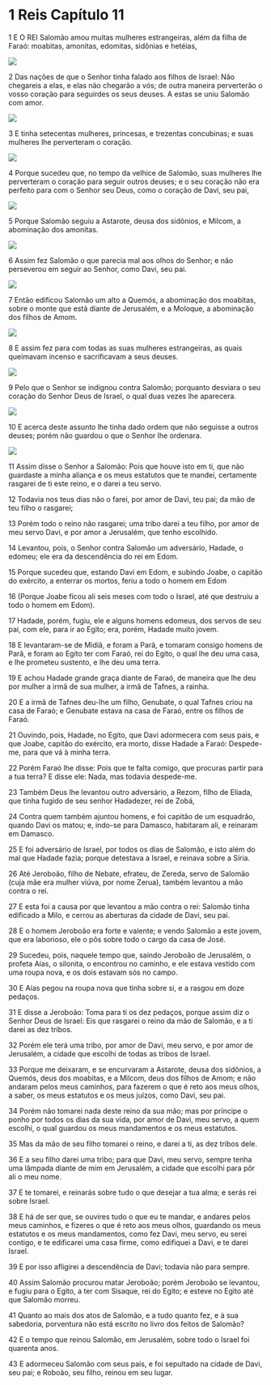 # 1 Reis Capítulo 11

1	E O REI Salomão amou muitas mulheres estrangeiras, além da filha de Faraó: moabitas, amonitas, edomitas, sidônias e hetéias,

![](.img/11_1Ki_11_01_RG.jpg)

2	Das nações de que o Senhor tinha falado aos filhos de Israel: Não chegareis a elas, e elas não chegarão a vós; de outra maneira perverterão o vosso coração para seguirdes os seus deuses. A estas se uniu Salomão com amor.

![](.img/11_1Ki_11_02_RG.jpg)

3	E tinha setecentas mulheres, princesas, e trezentas concubinas; e suas mulheres lhe perverteram o coração.

![](.img/11_1Ki_11_03_RG.jpg)

4	Porque sucedeu que, no tempo da velhice de Salomão, suas mulheres lhe perverteram o coração para seguir outros deuses; e o seu coração não era perfeito para com o Senhor seu Deus, como o coração de Davi, seu pai,

![](.img/11_1Ki_11_04_RG.jpg)

5	Porque Salomão seguiu a Astarote, deusa dos sidônios, e Milcom, a abominação dos amonitas.

![](.img/11_1Ki_11_05_RG.jpg)

6	Assim fez Salomão o que parecia mal aos olhos do Senhor; e não perseverou em seguir ao Senhor, como Davi, seu pai.

![](.img/11_1Ki_11_06_RG.jpg)

7	Então edificou Salomão um alto a Quemós, a abominação dos moabitas, sobre o monte que está diante de Jerusalém, e a Moloque, a abominação dos filhos de Amom.

![](.img/11_1Ki_11_07_RG.jpg)

8	E assim fez para com todas as suas mulheres estrangeiras, as quais queimavam incenso e sacrificavam a seus deuses.

![](.img/11_1Ki_11_08_RG.jpg)

9	Pelo que o Senhor se indignou contra Salomão; porquanto desviara o seu coração do Senhor Deus de Israel, o qual duas vezes lhe aparecera.

![](.img/11_1Ki_11_09_RG.jpg)

10	E acerca deste assunto lhe tinha dado ordem que não seguisse a outros deuses; porém não guardou o que o Senhor lhe ordenara.

![](.img/11_1Ki_11_10_RG.jpg)

11	Assim disse o Senhor a Salomão: Pois que houve isto em ti, que não guardaste a minha aliança e os meus estatutos que te mandei, certamente rasgarei de ti este reino, e o darei a teu servo.

12	Todavia nos teus dias não o farei, por amor de Davi, teu pai; da mão de teu filho o rasgarei;

13	Porém todo o reino não rasgarei; uma tribo darei a teu filho, por amor de meu servo Davi, e por amor a Jerusalém, que tenho escolhido.

14	Levantou, pois, o Senhor contra Salomão um adversário, Hadade, o edomeu; ele era da descendência do rei em Edom.

15	Porque sucedeu que, estando Davi em Edom, e subindo Joabe, o capitão do exército, a enterrar os mortos, feriu a todo o homem em Edom

16	(Porque Joabe ficou ali seis meses com todo o Israel, até que destruiu a todo o homem em Edom).

17	Hadade, porém, fugiu, ele e alguns homens edomeus, dos servos de seu pai, com ele, para ir ao Egito; era, porém, Hadade muito jovem.

18	E levantaram-se de Midiã, e foram a Parã, e tomaram consigo homens de Parã, e foram ao Egito ter com Faraó, rei do Egito, o qual lhe deu uma casa, e lhe prometeu sustento, e lhe deu uma terra.

19	E achou Hadade grande graça diante de Faraó, de maneira que lhe deu por mulher a irmã de sua mulher, a irmã de Tafnes, a rainha.

20	E a irmã de Tafnes deu-lhe um filho, Genubate, o qual Tafnes criou na casa de Faraó; e Genubate estava na casa de Faraó, entre os filhos de Faraó.

21	Ouvindo, pois, Hadade, no Egito, que Davi adormecera com seus pais, e que Joabe, capitão do exército, era morto, disse Hadade a Faraó: Despede-me, para que vá à minha terra.

22	Porém Faraó lhe disse: Pois que te falta comigo, que procuras partir para a tua terra? E disse ele: Nada, mas todavia despede-me.

23	Também Deus lhe levantou outro adversário, a Rezom, filho de Eliada, que tinha fugido de seu senhor Hadadezer, rei de Zobá,

24	Contra quem também ajuntou homens, e foi capitão de um esquadrão, quando Davi os matou; e, indo-se para Damasco, habitaram ali, e reinaram em Damasco.

25	E foi adversário de Israel, por todos os dias de Salomão, e isto além do mal que Hadade fazia; porque detestava a Israel, e reinava sobre a Síria.

26	Até Jeroboão, filho de Nebate, efrateu, de Zereda, servo de Salomão (cuja mãe era mulher viúva, por nome Zerua), também levantou a mão contra o rei.

27	E esta foi a causa por que levantou a mão contra o rei: Salomão tinha edificado a Milo, e cerrou as aberturas da cidade de Davi, seu pai.

28	E o homem Jeroboão era forte e valente; e vendo Salomão a este jovem, que era laborioso, ele o pôs sobre todo o cargo da casa de José.

29	Sucedeu, pois, naquele tempo que, saindo Jeroboão de Jerusalém, o profeta Aías, o silonita, o encontrou no caminho, e ele estava vestido com uma roupa nova, e os dois estavam sós no campo.

30	E Aías pegou na roupa nova que tinha sobre si, e a rasgou em doze pedaços.

31	E disse a Jeroboão: Toma para ti os dez pedaços, porque assim diz o Senhor Deus de Israel: Eis que rasgarei o reino da mão de Salomão, e a ti darei as dez tribos.

32	Porém ele terá uma tribo, por amor de Davi, meu servo, e por amor de Jerusalém, a cidade que escolhi de todas as tribos de Israel.

33	Porque me deixaram, e se encurvaram a Astarote, deusa dos sidônios, a Quemós, deus dos moabitas, e a Milcom, deus dos filhos de Amom; e não andaram pelos meus caminhos, para fazerem o que é reto aos meus olhos, a saber, os meus estatutos e os meus juízos, como Davi, seu pai.

34	Porém não tomarei nada deste reino da sua mão; mas por príncipe o ponho por todos os dias da sua vida, por amor de Davi, meu servo, a quem escolhi, o qual guardou os meus mandamentos e os meus estatutos.

35	Mas da mão de seu filho tomarei o reino, e darei a ti, as dez tribos dele.

36	E a seu filho darei uma tribo; para que Davi, meu servo, sempre tenha uma lâmpada diante de mim em Jerusalém, a cidade que escolhi para pôr ali o meu nome.

37	E te tomarei, e reinarás sobre tudo o que desejar a tua alma; e serás rei sobre Israel.

38	E há de ser que, se ouvires tudo o que eu te mandar, e andares pelos meus caminhos, e fizeres o que é reto aos meus olhos, guardando os meus estatutos e os meus mandamentos, como fez Davi, meu servo, eu serei contigo, e te edificarei uma casa firme, como edifiquei a Davi, e te darei Israel.

39	E por isso afligirei a descendência de Davi; todavia não para sempre.

40	Assim Salomão procurou matar Jeroboão; porém Jeroboão se levantou, e fugiu para o Egito, a ter com Sisaque, rei do Egito; e esteve no Egito até que Salomão morreu.

41	Quanto ao mais dos atos de Salomão, e a tudo quanto fez, e à sua sabedoria, porventura não está escrito no livro dos feitos de Salomão?

42	E o tempo que reinou Salomão, em Jerusalém, sobre todo o Israel foi quarenta anos.

43	E adormeceu Salomão com seus pais, e foi sepultado na cidade de Davi, seu pai; e Roboão, seu filho, reinou em seu lugar.

